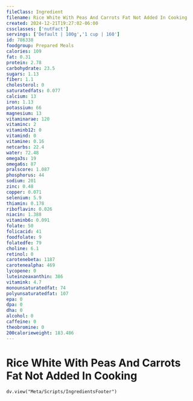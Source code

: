 ```yaml
---
fileClass: Ingredient
filename: Rice White With Peas And Carrots Fat Not Added In Cooking
created: 2024-12-21T19:27:02-06:00
cssclasses: ['nutFact']
servings: ['Default | 100g','1 cup | 160']
id: 786338
foodgroup: Prepared Meals
calories: 109
fat: 0.31
protein: 2.78
carbohydrate: 23.5
sugars: 1.13
fiber: 1.1
cholesterol: 0
saturatedfats: 0.077
calcium: 13
iron: 1.13
potassium: 66
magnesium: 13
vitaminarae: 120
vitaminc: 2
vitaminb12: 0
vitamind: 0
vitamine: 0.16
netcarbs: 22.4
water: 72.48
omega3s: 19
omega6s: 87
pralscore: 1.087
phosphorus: 44
sodium: 201
zinc: 0.48
copper: 0.071
selenium: 5.9
thiamin: 0.178
riboflavin: 0.026
niacin: 1.388
vitaminb6: 0.091
folate: 50
folicacid: 41
foodfolate: 9
folatedfe: 79
choline: 6.1
retinol: 0
carotenebeta: 1187
carotenealpha: 469
lycopene: 0
luteinzeaxanthin: 386
vitamink: 4.7
monounsaturatedfat: 74
polyunsaturatedfat: 107
epa: 0
dpa: 0
dha: 0
alcohol: 0
caffeine: 0
theobromine: 0
200calorieweight: 183.486
---
```


# Rice White With Peas And Carrots Fat Not Added In Cooking

```dataviewjs
dv.view("Meta/Scripts/IngredientsFooter")
```